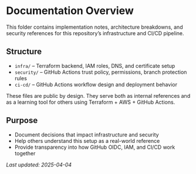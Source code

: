 # Documentation Overview

This folder contains implementation notes, architecture breakdowns, and security references for this repository’s infrastructure and CI/CD pipeline.

## Structure

- `infra/` – Terraform backend, IAM roles, DNS, and certificate setup
- `security/` – GitHub Actions trust policy, permissions, branch protection rules
- `ci-cd/` – GitHub Actions workflow design and deployment behavior

These files are public by design. They serve both as internal references and as a learning tool for others using Terraform + AWS + GitHub Actions.

## Purpose

- Document decisions that impact infrastructure and security
- Help others understand this setup as a real-world reference
- Provide transparency into how GitHub OIDC, IAM, and CI/CD work together

_Last updated: 2025-04-04_

<!-- trigger -->
